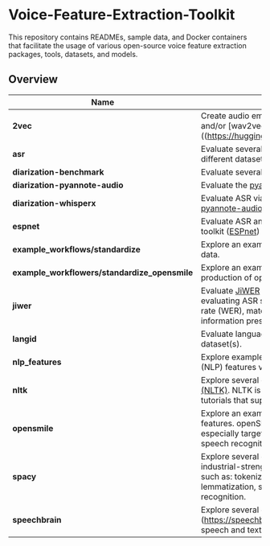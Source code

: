 # Voice-Feature-Extraction-Toolkit
This repository contains READMEs, sample data, and Docker containers that facilitate the usage of various open-source voice feature extraction packages, tools, datasets, and models.
## Overview
| Name | Description |
| - |-|
| **2vec**  | Create audio embeddings via self-supervised learning via [data2vec](https://huggingface.co/docs/transformers/en/model_doc/data2vec) and/or [wav2vec2]((https://huggingface.co/docs/transformers/en/model_doc/wav2vec2).
| **asr** | Evaluate several automatic speech recognition (ASR) models on different datasets.
| **diarization-benchmark** | Evaluate several speaker diarization tools on the [VoxConverse](https://github.com/joonson/voxconverse) dataset.
| **diarization-pyannote-audio** | Evaluate the [pyannote-audio](https://github.com/pyannote/pyannote-audio) diarization tool on an audio file.
| **diarization-whisperx** | Evaluate ASR via [whisperx](https://github.com/m-bain/whisperX) and optionally align speaker diarization via [pyannote-audio](https://github.com/pyannote/pyannote-audio) on an audio file.
| **espnet** | Evaluate ASR and diarization via the end-to-end Python processing toolkit ([ESPnet](https://github.com/espnet/espnet)) on sample audio files.
| **example_workflows/standardize** | Explore an example of customizable standardization of sample audio data.
| **example_workflowers/standardize_opensmile** | Explore an example of customizable standardization and subsequent production of openSMILE acoustic features on sample audio data.
| **jiwer** | Evaluate [JiWER](https://github.com/jitsi/jiwer) on sample data, it is a Python package utilized for evaluating ASR systems. It supports the following measures: word error rate (WER), match error rate (MER), word information lost (WIL), word information preserved (WIP), and character error rate (CER).
| **langid** | Evaluate language identification via various models on open-source dataset(s).
| **nlp_features** | Explore examples of the production of natural language processing (NLP) features via several different packages and tools.
| **nltk** | Explore several examples of utilizing the [Natural Language Toolkit (NLTK)](https://github.com/nltk/nltk). NLTK is a suite of open-source Python modules, datasets, and tutorials that support research and development in NLP.
| **opensmile** | Explore an example of utilizing [openSMILE](https://www.audeering.com/research/opensmile/) to generate acoustic features. openSMILE is an open-source toolkit for audio analysis especially targeted at speech and music applications (e.g. automatic speech recognition, speaker identification, emotion recognition, etc.).
| **spacy** | Explore several examples of utilizing [spaCy](https://spacy.io/), a Python library for industrial-strength natural language processing, including functionality such as: tokenization, part-of-speech tagging, dependency parsing, lemmatization, sentence boundary location, and named entity recognition.
| **speechbrain** | Explore several examples of utilizing [SpeechBrain](https://speechbrain.github.io/, an open-source PyTorch toolkit for speech and text processing.